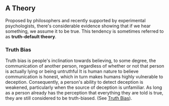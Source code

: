 ## A Theory
Proposed by philosophers and recently supported by experimental psychologists, there's considerable evidence showing that if we hear something, we assume it to be true. This tendency is sometimes referred to as **truth-default theory**.

### Truth Bias

Truth bias is people's inclination towards believing, to some degree, the communication of another person, regardless of whether or not that person is actually lying or being untruthful It is human nature to believe communication is honest, which in turn makes humans highly vulnerable to deception. Consequently, a person's ability to detect deception is weakened, particularly when the source of deception is unfamiliar. As long as a person already has the perception that everything they are told is true, they are still considered to be truth-biased. (See [Truth Bias](https://en.wikipedia.org/wiki/Truth-default_theory)).